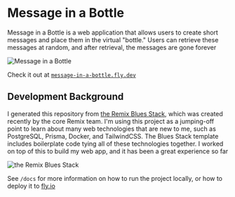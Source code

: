 # Message in a Bottle

Message in a Bottle is a web application that allows users to create short messages and place them in the virtual "bottle." Users can retrieve these messages at random, and after retrieval, the messages are gone forever

![Message in a Bottle](https://message-in-a-bottle.fly.dev/images/splash.jpg)

Check it out at [`message-in-a-bottle.fly.dev`](https://message-in-a-bottle.fly.dev/)

## Development Background

I generated this repository from [the Remix Blues Stack](https://github.com/remix-run/blues-stack), which was created recently by the core Remix team. I'm using this project as a jumping-off point to learn about many web technologies that are new to me, such as PostgreSQL, Prisma, Docker, and TailwindCSS. The Blues Stack template includes boilerplate code tying all of these technologies together. I worked on top of this to build my web app, and it has been a great experience so far

![the Remix Blues Stack](https://repository-images.githubusercontent.com/461012689/37d5bd8b-fa9c-4ab0-893c-f0a199d5012d)

See `/docs` for more information on how to run the project locally, or how to deploy it to [fly.io](https://fly.io/)
